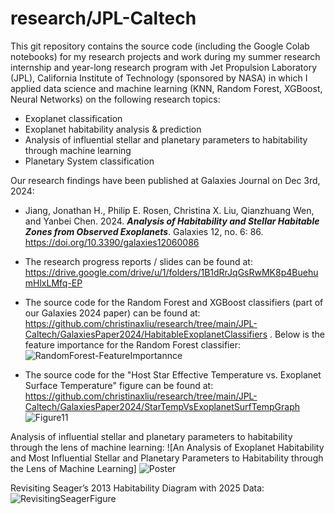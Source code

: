 # research/JPL-Caltech
This git repository contains the source code (including the Google Colab notebooks) for my research projects and work during my summer research internship and year-long research program with Jet Propulsion Laboratory (JPL), California Institute of Technology (sponsored by NASA) in which I applied data science and machine learning (KNN, Random Forest, XGBoost, Neural Networks) on the following research topics:
- Exoplanet classification
- Exoplanet habitability analysis & prediction
- Analysis of influential stellar and planetary parameters to habitability through machine learning
- Planetary System classification

Our research findings have been published at Galaxies Journal on Dec 3rd, 2024:
- Jiang, Jonathan H., Philip E. Rosen, Christina X. Liu, Qianzhuang Wen, and Yanbei Chen. 2024. ***Analysis of Habitability and Stellar Habitable Zones from Observed Exoplanets***. Galaxies 12, no. 6: 86. https://doi.org/10.3390/galaxies12060086
- The research progress reports / slides can be found at: https://drive.google.com/drive/u/1/folders/1B1dRrJqGsRwMK8p4BuehumHlxLMfq-EP
- The source code for the Random Forest and XGBoost classifiers (part of our Galaxies 2024 paper) can be found at: https://github.com/christinaxliu/research/tree/main/JPL-Caltech/GalaxiesPaper2024/HabitableExoplanetClassifiers .
  Below is the feature importance for the Random Forest classifier:
  ![RandomForest-FeatureImportannce](https://github.com/user-attachments/assets/37c8027a-4bd4-496f-b0cc-4413129d086a)


- The source code for the "Host Star Effective Temperature vs. Exoplanet Surface Temperature" figure can be found at: https://github.com/christinaxliu/research/tree/main/JPL-Caltech/GalaxiesPaper2024/StarTempVsExoplanetSurfTempGraph
  ![Figure11](https://github.com/user-attachments/assets/6d294515-3356-4d7a-84c5-326ff615c151)

Analysis of influential stellar and planetary parameters to habitability through the lens of machine learning:
![An Analysis of Exoplanet Habitability and Most Influential Stellar and Planetary Parameters to Habitability through the Lens of Machine Learning]
![Poster](https://github.com/user-attachments/assets/f022774d-afee-48e2-8091-1fc429c74b8d)

Revisiting Seager’s 2013 Habitability Diagram with 2025 Data:
![RevisitingSeagerFigure](https://github.com/user-attachments/assets/bb0945d5-62d1-49b2-b71f-cda28b5d64dd)
